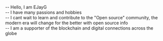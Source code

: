 -- Hello, I am EJayG<br/>
-- I have many passions and hobbies<br/>
-- I cant wait to learn and contribute to the "Open source" community, the modern era will change for the better 
with open source info<br/>
-- I am a supporter of the blockchain and digital connections across the globe<br/>
